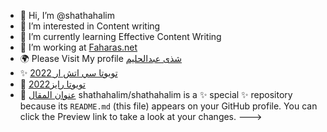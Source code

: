 - 👋 Hi, I’m @shathahalim
- 👀 I’m interested in Content writing
- 🌱 I’m currently learning Effective Content Writing
- 💞️ I’m working at <a href="https://faharas.net/" title="موقع فهرس">Faharas.net</a>
- 🌍 Please Visit My profile <a href="https://https://https://motor.faharas.net/wp-admin/edit.php?post_type=post&author=11/" title="Shatha Abdelhalim">شذى عبدالحليم</a>
- ✨ <a href="https://motor.faharas.net/wp-admin/post.php?post=869&action=edit" title="Toyota CHR 2022">تويوتا سي اتش ار 2022</a>
- 🚀 <a href="https://motor.faharas.net/toyota-raize/" title="Toyota Raize2022">2022تويوتا رايز</a>
- 🙌 <a href="post url" title="post title">عنوان المقال</a>
shathahalim/shathahalim is a ✨ special ✨ repository because its `README.md` (this file) appears on your GitHub profile.
You can click the Preview link to take a look at your changes.
--->
